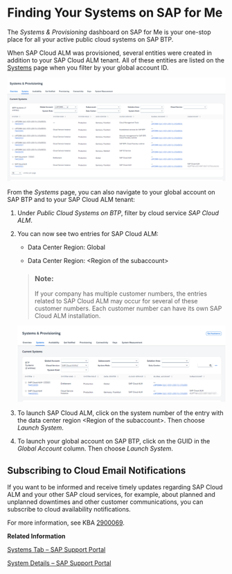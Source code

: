 <!-- loio9d4aa2ad1b304dd2a1046f6ebba11612 -->

# Finding Your Systems on SAP for Me

The *Systems & Provisioning* dashboard on SAP for Me is your one-stop place for all your active public cloud systems on SAP BTP.

When SAP Cloud ALM was provisioned, several entities were created in addition to your SAP Cloud ALM tenant. All of these entities are listed on the [Systems](https://me.sap.com/systemsprovisioning/systems) page when you filter by your global account ID.

![](images/SystemsProvisioningALL_e56c5d2.png)

From the *Systems* page, you can also navigate to your global account on SAP BTP and to your SAP Cloud ALM tenant:

1.  Under *Public Cloud Systems on BTP*, filter by cloud service *SAP Cloud ALM*.

2.  You can now see two entries for SAP Cloud ALM:

    -   Data Center Region: Global

    -   Data Center Region: <Region of the subaccount\>


    > ### Note:  
    > If your company has multiple customer numbers, the entries related to SAP Cloud ALM may occur for several of these customer numbers. Each customer number can have its own SAP Cloud ALM installation.

    ![](images/SystemsProvisioning_ee8e743.png)

3.  To launch SAP Cloud ALM, click on the system number of the entry with the data center region <Region of the subaccount\>. Then choose *Launch System*.

4.  To launch your global account on SAP BTP, click on the GUID in the *Global Account* column. Then choose *Launch System*.




<a name="loio9d4aa2ad1b304dd2a1046f6ebba11612__section_gll_mh3_42c"/>

## Subscribing to Cloud Email Notifications

If you want to be informed and receive timely updates regarding SAP Cloud ALM and your other SAP cloud services, for example, about planned and unplanned downtimes and other customer communications, you can subscribe to cloud availability notifications.

For more information, see KBA [2900069](https://me.sap.com/notes/2900069).

**Related Information**  


[Systems Tab – SAP Support Portal](https://support.sap.com/content/s4m/help/systems/systems.html)

[System Details – SAP Support Portal](https://support.sap.com/content/s4m/help/systems/systems/details.html)

